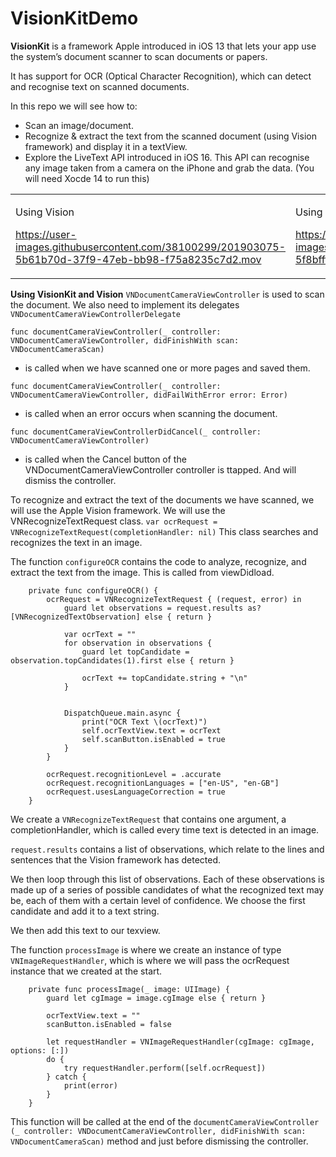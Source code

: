 # VisionKitDemo

**VisionKit** is a framework Apple introduced in iOS 13 that lets your app use the system’s document scanner to scan documents or papers.

It has support for OCR (Optical Character Recognition), which can detect and recognise text on scanned documents.

In this repo we will see how to:
- Scan an image/document.
- Recognize & extract the text from the scanned document  (using Vision framework) and display it in a textView.
- Explore the LiveText API introduced in iOS 16. This API can recognise any image taken from a camera on the iPhone and grab the data. (You will need Xocde 14 to run this)


<table>
<tr>
<td>

Using Vision

https://user-images.githubusercontent.com/38100299/201903075-5b61b70d-37f9-47eb-bb98-f75a8235c7d2.mov

</td>

<td>

Using LiveText API

https://user-images.githubusercontent.com/38100299/201903115-5f8bfffa-9421-4483-ba0d-308371c2a3a1.MP4


</td>
</tr>

</table>




**Using VisionKit and Vision**
`VNDocumentCameraViewController` is used to scan the document. We also need to implement its delegates `VNDocumentCameraViewControllerDelegate`

`func documentCameraViewController(_ controller: VNDocumentCameraViewController, didFinishWith scan: VNDocumentCameraScan)` 
- is called when we have scanned one or more pages and saved them.

`func documentCameraViewController(_ controller: VNDocumentCameraViewController, didFailWithError error: Error)`
- is called when an error occurs when scanning the document.

`func documentCameraViewControllerDidCancel(_ controller: VNDocumentCameraViewController)`
- is called when the Cancel button of the VNDocumentCameraViewController controller is ttapped. And will dismiss the controller.



To recognize and extract the text of the documents we have scanned, we will use the Apple Vision framework. We will use the VNRecognizeTextRequest class.
`var ocrRequest = VNRecognizeTextRequest(completionHandler: nil)`
This class  searches and recognizes the text in an image.


The function `configureOCR` contains the code to analyze, recognize, and extract the text from the image. This is called from viewDidload.

```
	private func configureOCR() {
		ocrRequest = VNRecognizeTextRequest { (request, error) in
			guard let observations = request.results as? [VNRecognizedTextObservation] else { return }

			var ocrText = ""
			for observation in observations {
				guard let topCandidate = observation.topCandidates(1).first else { return }

				ocrText += topCandidate.string + "\n"
			}


			DispatchQueue.main.async {
				print("OCR Text \(ocrText)")
				self.ocrTextView.text = ocrText
				self.scanButton.isEnabled = true
			}
		}

		ocrRequest.recognitionLevel = .accurate
		ocrRequest.recognitionLanguages = ["en-US", "en-GB"]
		ocrRequest.usesLanguageCorrection = true
	}
```


We create a `VNRecognizeTextRequest` that contains one argument, a completionHandler, which is called every time text is detected in an image.

`request.results` contains a list of observations, which relate to the lines and sentences that the Vision framework has detected.

We then loop through this list of observations. Each of these observations is made up of a series of possible candidates of what the recognized text may be, each of them with a certain level of confidence. We choose the first candidate and add it to a text string.

We then add this text to our texview.


The function  `processImage` is where we create an instance of type `VNImageRequestHandler`, which is where we will pass the ocrRequest instance that we created at the start.

```
	private func processImage(_ image: UIImage) {
		guard let cgImage = image.cgImage else { return }

		ocrTextView.text = ""
		scanButton.isEnabled = false

		let requestHandler = VNImageRequestHandler(cgImage: cgImage, options: [:])
		do {
			try requestHandler.perform([self.ocrRequest])
		} catch {
			print(error)
		}
	}

```

This function will be called at the end of the `documentCameraViewController (_ controller: VNDocumentCameraViewController, didFinishWith scan: VNDocumentCameraScan)`
 method and just before dismissing the controller.

